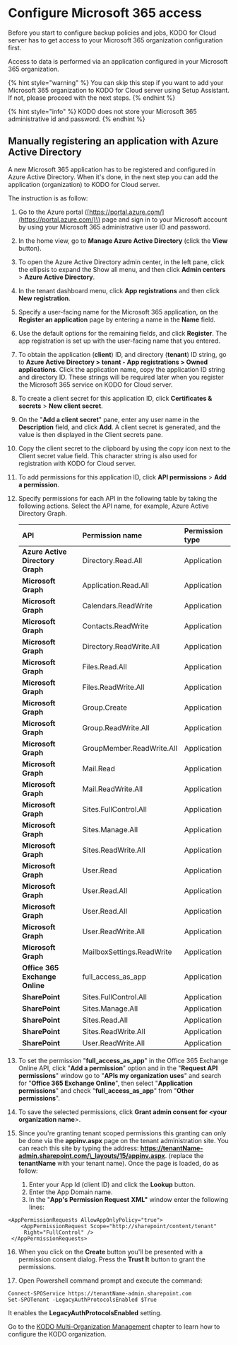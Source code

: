 # Configure Microsoft 365 access

Before you start to configure backup policies and jobs, KODO for Cloud server has to get access to your Microsoft 365 organization configuration first.

Access to data is performed via an application configured in your Microsoft 365 organization.

{% hint style="warning" %}
You can skip this step if you want to add your Microsoft 365 organization to KODO for Cloud server using Setup Assistant. If not, please proceed with the next steps.
{% endhint %}

{% hint style="info" %}
KODO does not store your Microsoft 365 administrative id and password.
{% endhint %}

## Manually registering an application with Azure Active Directory

A new Microsoft 365 application has to be registered and configured in Azure Active Directory. When it's done, in the next step you can add the application \(organization\) to KODO for Cloud server.

The instruction is as follow:

1. Go to the Azure portal \([https://portal.azure.com/](https://portal.azure.com/)\) page and sign in to your Microsoft account by using your Microsoft 365 administrative user ID and password.
2. In the home view, go to **Manage Azure Active Directory** \(click the **View** button\).
3. To open the Azure Active Directory admin center, in the left pane, click the ellipsis to expand the Show all menu, and then click **Admin centers** &gt; **Azure Active Directory**.
4. In the tenant dashboard menu, click **App registrations** and then click **New registration**.
5. Specify a user-facing name for the Microsoft 365 application, on the **Register an application** page by entering a name in the **Name** field.
6. Use the default options for the remaining fields, and click **Register**. The app registration is set up with the user-facing name that you entered.
7. To obtain the application \(**client**\) ID, and directory \(**tenant**\) ID string, go to **Azure Active Directory &gt; tenant - App registrations &gt; Owned applications**. Click the application name, copy the application ID string and directory ID. These strings will be required later when you register the Microsoft 365 service on KODO for Cloud server.
8. To create a client secret for this application ID, click **Certificates & secrets** &gt; **New client secret**.
9. On the "**Add a client secret**" pane, enter any user name in the **Description** field, and click **Add**. A client secret is generated, and the value is then displayed in the Client secrets pane.
10. Copy the client secret to the clipboard by using the copy icon next to the Client secret value field. This character string is also used for registration with KODO for Cloud server.
11. To add permissions for this application ID, click **API permissions** &gt; **Add a permission**.
12. Specify permissions for each API in the following table by taking the following actions. Select the API name, for example, Azure Active Directory Graph.

    | API | Permission name | Permission type |
    | :--- | :--- | :--- |
    | **Azure Active Directory Graph** | Directory.Read.All | Application |
    | **Microsoft Graph** | Application.Read.All | Application |
    | **Microsoft Graph** | Calendars.ReadWrite | Application |
    | **Microsoft Graph** | Contacts.ReadWrite | Application |
    | **Microsoft Graph** | Directory.ReadWrite.All | Application |
    | **Microsoft Graph** | Files.Read.All | Application |
    | **Microsoft Graph** | Files.ReadWrite.All | Application |
    | **Microsoft Graph** | Group.Create | Application |
    | **Microsoft Graph** | Group.ReadWrite.All | Application |
    | **Microsoft Graph** | GroupMember.ReadWrite.All | Application |
    | **Microsoft Graph** | Mail.Read | Application |
    | **Microsoft Graph** | Mail.ReadWrite.All | Application |
    | **Microsoft Graph** | Sites.FullControl.All | Application |
    | **Microsoft Graph** | Sites.Manage.All | Application |
    | **Microsoft Graph** | Sites.ReadWrite.All | Application |
    | **Microsoft Graph** | User.Read | Application |
    | **Microsoft Graph** | User.Read.All | Application |
    | **Microsoft Graph** | User.Read.All | Application |
    | **Microsoft Graph** | User.ReadWrite.All | Application |
    | **Microsoft Graph** | MailboxSettings.ReadWrite | Application |
    | **Office 365 Exchange Online** | full\_access\_as\_app | Application |
    | **SharePoint** | Sites.FullControl.All | Application |
    | **SharePoint** | Sites.Manage.All | Application |
    | **SharePoint** | Sites.Read.All | Application |
    | **SharePoint** | Sites.ReadWrite.All | Application |
    | **SharePoint** | User.ReadWrite.All | Application |

13. To set the permission "**full\_access\_as\_app**" in the Office 365 Exchange Online API, click "**Add a permission**" option and in the "**Request API permissions**" window go to "**APIs my organization uses**" and search for "**Office 365 Exchange Online**", then select "**Application permissions**" and check "**full\_access\_as\_app**" from "**Other permissions**".
14. To save the selected permissions, click **Grant admin consent for &lt;your organization name**&gt;.
15. Since you're granting tenant scoped permissions this granting can only be done via the **appinv.aspx** page on the tenant administration site. You can reach this site by typing the address: **https://tenantName-admin.sharepoint.com/\_layouts/15/appinv.aspx**. \(replace the **tenantName** with your tenant name\). Once the page is loaded, do as follow:
    1. Enter your App Id \(client ID\) and click the **Lookup** button.
    2. Enter the App Domain name. 
    3. In the "**App's Permission Request** **XML"** window enter the following lines: 

```text
<AppPermissionRequests AllowAppOnlyPolicy="true">
    <AppPermissionRequest Scope="http://sharepoint/content/tenant" 
     Right="FullControl" />
 </AppPermissionRequests>

```

16. When you click on the **Create** button you'll be presented with a permission consent dialog. Press the **Trust It** button to grant the permissions.

17. Open Powershell command prompt and execute the command: 

```text
Connect-SPOService https://tenantName-admin.sharepoint.com
Set-SPOTenant -LegacyAuthProtocolsEnabled $True
```

It enables the **LegacyAuthProtocolsEnabled** setting. 

Go to the [KODO Multi-Organization Management](kodo-multi-organization-management.md) chapter to learn how to configure the KODO organization.

